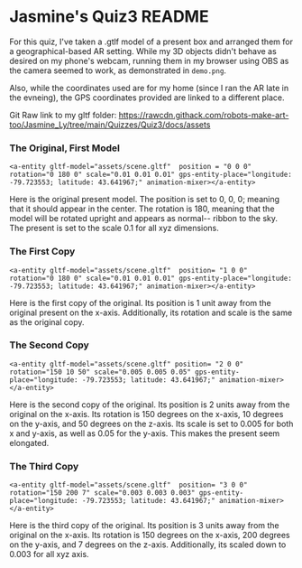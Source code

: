 # Jasmine's Quiz3 README

For this quiz, I've taken a .gtlf model of a present box and arranged them for a geographical-based AR setting.  While my 3D objects didn't behave as desired on my phone's webcam, running them in my browser using OBS as the camera seemed to work, as demonstrated in `demo.png`.  

Also, while the coordinates used are for my home (since I ran the AR late in the evneing), the GPS coordinates provided are linked to a different place.

Git Raw link to my gltf folder: https://rawcdn.githack.com/robots-make-art-too/Jasmine_Ly/tree/main/Quizzes/Quiz3/docs/assets

### The Original, First Model
`<a-entity gltf-model="assets/scene.gltf"  position = "0 0 0" rotation="0 180 0" scale="0.01 0.01 0.01" gps-entity-place="longitude: -79.723553; latitude: 43.641967;" animation-mixer></a-entity>`

Here is the original present model.  The position is set to 0, 0, 0; meaning that it should appear in the center.  The rotation is 180, meaning that the model will be rotated upright and appears as normal-- ribbon to the sky.  The present is set to the scale 0.1 for all xyz dimensions.  

### The First Copy
`<a-entity gltf-model="assets/scene.gltf"  position= "1 0 0" rotation="0 180 0" scale="0.01 0.01 0.01" gps-entity-place="longitude: -79.723553; latitude: 43.641967;" animation-mixer></a-entity>`

Here is the first copy of the original.  Its position is 1 unit away from the original present on the x-axis.  Additionally, its rotation and scale is the same as the original copy.

### The Second Copy
`<a-entity gltf-model="assets/scene.gltf" position= "2 0 0" rotation="150 10 50" scale="0.005 0.005 0.05" gps-entity-place="longitude: -79.723553; latitude: 43.641967;" animation-mixer></a-entity>`

Here is the second copy of the original.  Its position is 2 units away from the original on the x-axis.  Its rotation is 150 degrees on the x-axis, 10 degrees on the y-axis, and 50 degrees on the z-axis.  Its scale is set to 0.005 for both x and y-axis, as well as 0.05 for the y-axis.  This makes the present seem elongated.

### The Third Copy
`<a-entity gltf-model="assets/scene.gltf"  position= "3 0 0" rotation="150 200 7" scale="0.003 0.003 0.003" gps-entity-place="longitude: -79.723553; latitude: 43.641967;" animation-mixer></a-entity>`

Here is the third copy of the original.  Its position is 3 units away from the original on the x-axis.  Its rotation is 150 degrees on the x-axis, 200 degrees on the y-axis, and 7 degrees on the z-axis.  Additionally, its scaled down to 0.003 for all xyz axis.
